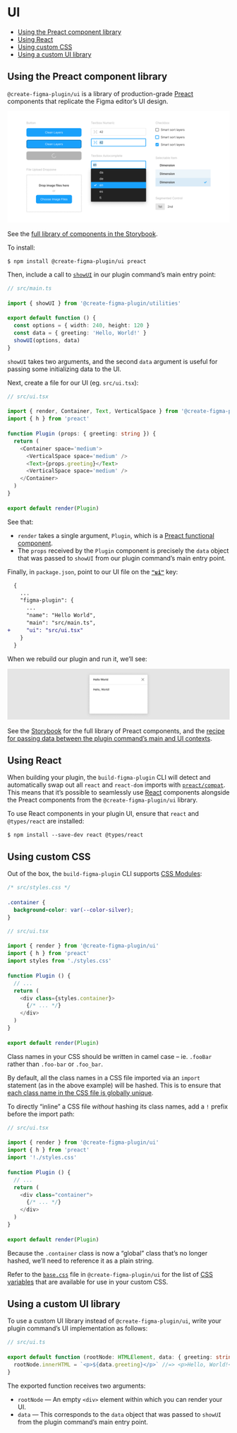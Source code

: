# UI

- [Using the Preact component library](#using-the-preact-component-library)
- [Using React](#using-react)
- [Using custom CSS](#using-custom-css)
- [Using a custom UI library](#using-a-custom-ui-library)

## Using the Preact component library

`@create-figma-plugin/ui` is a library of production-grade [Preact](https://preactjs.com) components that replicate the Figma editor’s UI design.

[![UI components from `@create-figma-plugin/ui`: Button, File Upload Dropzone, Textbox Numeric, Textbox Autocomplete, Checkbox, Selectable Item, Segmented Control](/media/ui-figma-components.png)](https://yuanqing.github.io/create-figma-plugin/ui/)

See the [full library of components in the Storybook](https://yuanqing.github.io/create-figma-plugin/ui/).

To install:

```
$ npm install @create-figma-plugin/ui preact
```

Then, include a call to [`showUI`](#showuidataoptions--data) in our plugin command’s main entry point:

```ts
// src/main.ts

import { showUI } from '@create-figma-plugin/utilities'

export default function () {
  const options = { width: 240, height: 120 }
  const data = { greeting: 'Hello, World!' }
  showUI(options, data)
}
```

`showUI` takes two arguments, and the second `data` argument is useful for passing some initializing data to the UI.

Next, create a file for our UI (eg. `src/ui.tsx`):

```ts
// src/ui.tsx

import { render, Container, Text, VerticalSpace } from '@create-figma-plugin/ui'
import { h } from 'preact'

function Plugin (props: { greeting: string }) {
  return (
    <Container space='medium'>
      <VerticalSpace space='medium' />
      <Text>{props.greeting}</Text>
      <VerticalSpace space='medium' />
    </Container>
  )
}

export default render(Plugin)
```

See that:

- `render` takes a single argument, `Plugin`, which is a [Preact functional component](https://preactjs.com/guide/v10/components#functional-components).
- The `props` received by the `Plugin` component is precisely the `data` object that was passed to `showUI` from our plugin command’s main entry point.

Finally, in `package.json`, point to our UI file on the [**`"ui"`**](#ui) key:

```diff
  {
    ...
    "figma-plugin": {
      ...
      "name": "Hello World",
      "main": "src/main.ts",
+     "ui": "src/ui.tsx"
    }
  }
```

When we rebuild our plugin and run it, we’ll see:

![Figma plugin UI modal containing a “Hello, World”](/media/ui-hello-world-figma.png)

See the [Storybook](https://yuanqing.github.io/create-figma-plugin/ui/) for the full library of Preact components, and the [recipe for passing data between the plugin command’s main and UI contexts](#passing-data-between-the-plugin-commands-main-and-ui-contexts).

## Using React

When building your plugin, the `build-figma-plugin` CLI will detect and automatically swap out all `react` and `react-dom` imports with [`preact/compat`](https://preactjs.com/guide/v10/switching-to-preact/). This means that it’s possible to seamlessly use [React](https://reactjs.org) components alongside the Preact components from the `@create-figma-plugin/ui` library.

To use React components in your plugin UI, ensure that `react` and `@types/react` are installed:

```
$ npm install --save-dev react @types/react
```

## Using custom CSS

Out of the box, the `build-figma-plugin` CLI supports [CSS Modules](https://github.com/css-modules/css-modules):

```css
/* src/styles.css */

.container {
  background-color: var(--color-silver);
}
```

```ts
// src/ui.tsx

import { render } from '@create-figma-plugin/ui'
import { h } from 'preact'
import styles from './styles.css'

function Plugin () {
  // ...
  return (
    <div class={styles.container}>
      {/* ... */}
    </div>
  )
}

export default render(Plugin)
```

Class names in your CSS should be written in camel case – ie. `.fooBar` rather than `.foo-bar` or `.foo_bar`.

By default, all the class names in a CSS file imported via an `import` statement (as in the above example) will be hashed. This is to ensure that [each class name in the CSS file is globally unique](https://github.com/css-modules/css-modules#implementations).

To directly “inline” a CSS file *without* hashing its class names, add a `!` prefix before the import path:

```ts
// src/ui.tsx

import { render } from '@create-figma-plugin/ui'
import { h } from 'preact'
import '!./styles.css'

function Plugin () {
  // ...
  return (
    <div class="container">
      {/* ... */}
    </div>
  )
}

export default render(Plugin)
```

Because the `.container` class is now a “global” class that’s no longer hashed, we’ll need to reference it as a plain string.

Refer to the [`base.css`](https://github.com/yuanqing/create-figma-plugin/blob/main/packages/ui/src/css/base.css) file in `@create-figma-plugin/ui` for the list of [CSS variables](https://developer.mozilla.org/en-US/docs/Web/CSS/Using_CSS_custom_properties) that are available for use in your custom CSS.

## Using a custom UI library

To use a custom UI library instead of `@create-figma-plugin/ui`, write your plugin command’s UI implementation as follows:

```ts
// src/ui.ts

export default function (rootNode: HTMLElement, data: { greeting: string }) {
  rootNode.innerHTML = `<p>${data.greeting}</p>` //=> <p>Hello, World!</p>
}
```

The exported function receives two arguments:
- `rootNode` — An empty `<div>` element within which you can render your UI.
- `data` — This corresponds to the `data` object that was passed to `showUI` from the plugin command’s main entry point.
